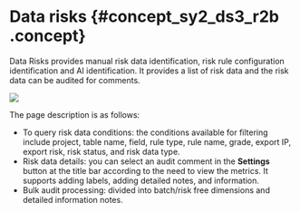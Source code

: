 # Data risks {#concept_sy2_ds3_r2b .concept}

Data Risks provides manual risk data identification, risk rule configuration identification and AI identification. It provides a list of risk data and the risk data can be audited for comments.

![](http://static-aliyun-doc.oss-cn-hangzhou.aliyuncs.com/assets/img/17060/15453585488851_en-US.png)

The page description is as follows:

-   To query risk data conditions: the conditions available for filtering include project, table name, field, rule type, rule name, grade, export IP, export risk, risk status, and risk data type.
-   Risk data details: you can select an audit comment in the **Settings** button at the title bar according to the need to view the metrics. It supports adding labels, adding detailed notes, and information.
-   Bulk audit processing: divided into batch/risk free dimensions and detailed information notes.

